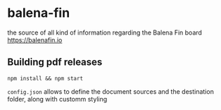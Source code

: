 # balena-fin
the source of all kind of information regarding the Balena Fin board https://balenafin.io

## Building pdf releases

```
npm install && npm start
```

`config.json` allows to define the document sources and the destination folder, along with customm styling
